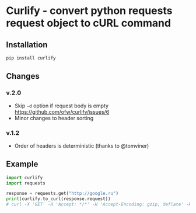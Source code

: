 # Curlify - convert python requests request object to cURL command

## Installation
```sh
pip install curlify
```

## Changes

### v.2.0
   * Skip `-d` option if request body is empty https://github.com/ofw/curlify/issues/6
   * Minor changes to header sorting

### v.1.2
   * Order of headers is deterministic (thanks to @tomviner)

## Example

```py
import curlify
import requests

response = requests.get("http://google.ru")
print(curlify.to_curl(response.request))
# curl -X 'GET' -H 'Accept: */*' -H 'Accept-Encoding: gzip, deflate' -H 'Connection: keep-alive' -H 'User-Agent: python-requests/2.18.4' 'http://www.google.ru/'
```
